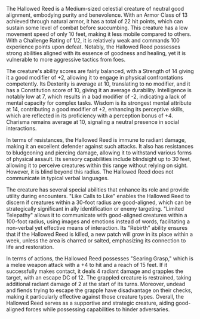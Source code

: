 The Hallowed Reed is a Medium-sized celestial creature of neutral good alignment, embodying purity and benevolence. With an Armor Class of 13 achieved through natural armor, it has a total of 22 hit points, which can sustain some level of combat before succumbing. This creature has a low movement speed of only 10 feet, making it less mobile compared to others. With a Challenge Rating of 1/2, it is relatively weak and commands 100 experience points upon defeat. Notably, the Hallowed Reed possesses strong abilities aligned with its essence of goodness and healing, yet it is vulnerable to more aggressive tactics from foes.

The creature's ability scores are fairly balanced, with a Strength of 14 giving it a good modifier of +2, allowing it to engage in physical confrontations competently. Its Dexterity is average at 10, translating to no modifier, and it has a Constitution score of 10, giving it an average durability. Intelligence is notably low at 7, which results in a bad modifier of -2, indicating a lack of mental capacity for complex tasks. Wisdom is its strongest mental attribute at 14, contributing a good modifier of +2, enhancing its perceptive skills, which are reflected in its proficiency with a perception bonus of +4. Charisma remains average at 10, signaling a neutral presence in social interactions.

In terms of resistances, the Hallowed Reed is immune to radiant damage, making it an excellent defender against such attacks. It also has resistances to bludgeoning and piercing damage, allowing it to withstand various forms of physical assault. Its sensory capabilities include blindsight up to 30 feet, allowing it to perceive creatures within this range without relying on sight. However, it is blind beyond this radius. The Hallowed Reed does not communicate in typical verbal languages.

The creature has several special abilities that enhance its role and provide utility during encounters. "Like Calls to Like" enables the Hallowed Reed to discern if creatures within a 30-foot radius are good-aligned, which can be strategically significant in ally identification or enemy targeting. "Limited Telepathy" allows it to communicate with good-aligned creatures within a 100-foot radius, using images and emotions instead of words, facilitating a non-verbal yet effective means of interaction. Its "Rebirth" ability ensures that if the Hallowed Reed is killed, a new patch will grow in its place within a week, unless the area is charred or salted, emphasizing its connection to life and restoration.

In terms of actions, the Hallowed Reed possesses "Searing Grasp," which is a melee weapon attack with a +4 to hit and a reach of 15 feet. If it successfully makes contact, it deals 4 radiant damage and grapples the target, with an escape DC of 12. The grappled creature is restrained, taking additional radiant damage of 2 at the start of its turns. Moreover, undead and fiends trying to escape the grapple have disadvantage on their checks, making it particularly effective against those creature types. Overall, the Hallowed Reed serves as a supportive and strategic creature, aiding good-aligned forces while possessing capabilities to hinder adversaries.